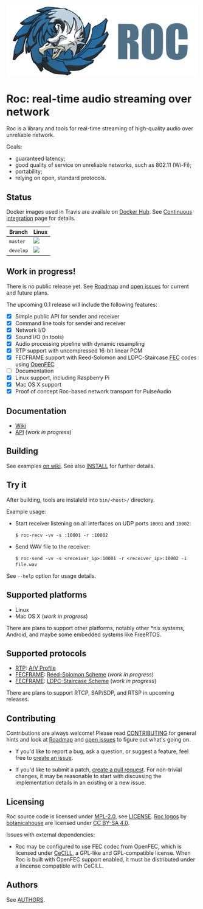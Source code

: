 ![](docs/images/logo.png)

# Roc: real-time audio streaming over network

Roc is a library and tools for real-time streaming of high-quality audio over unreliable network.

Goals:
* guaranteed latency;
* good quality of service on unreliable networks, such as 802.11 (Wi-Fi);
* portability;
* relying on open, standard protocols.

Status
------

Docker images used in Travis are availale on [Docker Hub](https://hub.docker.com/u/rocproject/). See [Continuous integration](https://github.com/roc-project/roc/wiki/Continuous-integration) page for details.

Branch    | Linux
--------- | -----
`master`  | [![](https://travis-ci.org/roc-project/roc.svg?branch=master)](https://travis-ci.org/roc-project/roc)
`develop` | [![](https://travis-ci.org/roc-project/roc.svg?branch=develop)](https://travis-ci.org/roc-project/roc)

Work in progress!
-----------------

There is no public release yet. See [Roadmap](https://roc-project.github.io/docs/development/roadmap.html) and [open issues](https://github.com/roc-project/roc/issues) for current and future plans.

The upcoming 0.1 release will include the following features:

- [x] Simple public API for sender and receiver
- [x] Command line tools for sender and receiver
- [x] Network I/O
- [x] Sound I/O (in tools)
- [x] Audio processing pipeline with dynamic resampling
- [x] RTP support with uncompressed 16-bit linear PCM
- [x] FECFRAME support with Reed-Solomon and LDPC-Staircase [FEC](https://en.wikipedia.org/wiki/Forward_error_correction) codes using [OpenFEC](http://openfec.org/)
- [ ] Documentation
- [x] Linux support, including Raspberry Pi
- [x] Mac OS X support
- [x] Proof of concept Roc-based network transport for PulseAudio

Documentation
-------------

* [Wiki](https://github.com/roc-project/roc/wiki)
* [API](https://github.com/roc-project/roc/tree/develop/src/lib/roc) (*work in progress*)

Building
--------

See examples [on wiki](https://github.com/roc-project/roc/wiki/Building-%28native%29). See also [INSTALL](INSTALL.md) for further details.

Try it
------

After building, tools are instaleld into `bin/<host>/` directory.

Example usage:

* Start receiver listening on all interfaces on UDP ports `10001` and `10002`:

    ```
    $ roc-recv -vv -s :10001 -r :10002
    ```

* Send WAV file to the receiver:

    ```
    $ roc-send -vv -s <receiver_ip>:10001 -r <receiver_ip>:10002 -i file.wav
    ```

See `--help` option for usage details.

Supported platforms
-------------------

* Linux
* Mac OS X (*work in progress*)

There are plans to support other platforms, notably other *nix systems, Android, and maybe some embedded systems like FreeRTOS.

Supported protocols
-------------------

* [RTP](https://tools.ietf.org/html/rfc3550): [A/V Profile](https://tools.ietf.org/html/rfc3551)
* [FECFRAME](https://tools.ietf.org/html/rfc6363): [Reed-Solomon Scheme](https://tools.ietf.org/html/rfc6865) (*work in progress*)
* [FECFRAME](https://tools.ietf.org/html/rfc6363): [LDPC-Staircase Scheme](https://tools.ietf.org/html/rfc6816) (*work in progress*)

There are plans to support RTCP, SAP/SDP, and RTSP in upcoming releases.

Contributing
------------

Contributions are always welcome! Please read [CONTRIBUTING](CONTRIBUTING.md) for general hints and look at [Roadmap](https://roc-project.github.io/docs/development/roadmap.html) and [open issues](https://github.com/roc-project/roc/issues) to figure out what's going on.

* If you'd like to report a bug, ask a question, or suggest a feature, feel free to [create an issue](https://help.github.com/articles/creating-an-issue/).

* If you'd like to submit a patch, [create a pull request](https://help.github.com/articles/using-pull-requests/). For non-trivial changes, it may be reasonable to start with discussing the implementation details in an existing or a new issue.

Licensing
---------

Roc source code is licensed under [MPL-2.0](https://www.mozilla.org/en-US/MPL/2.0/), see [LICENSE](LICENSE). [Roc logos](docs/images/) by [botanicahouse](https://www.instagram.com/botanicahouse/) are licensed under [CC BY-SA 4.0](https://creativecommons.org/licenses/by-sa/4.0/).

Issues with external dependencies:
* Roc may be configured to use FEC codec from OpenFEC, which is licensed under [CeCILL](http://openfec.org/patents.html), a GPL-like and GPL-compatible license. When Roc is built with OpenFEC support enabled, it must be distributed under a lincense compatible with CeCILL.

Authors
-------

See [AUTHORS](AUTHORS).
